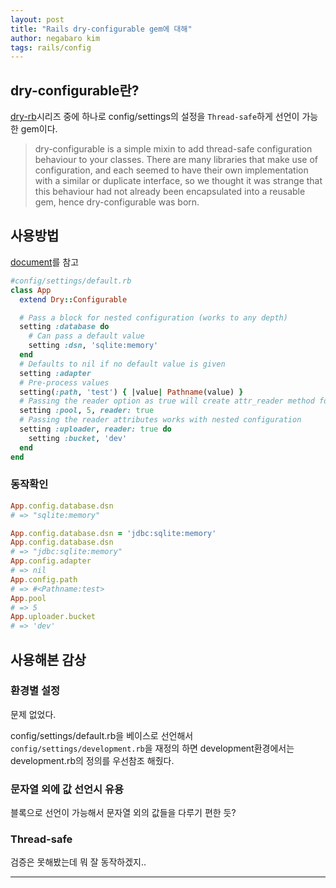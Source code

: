 ```yaml
---
layout: post
title: "Rails dry-configurable gem에 대해"
author: negabaro kim
tags: rails/config
---
```


## dry-configurable란?

[dry-rb]시리즈 중에 하나로 config/settings의 설정을 `Thread-safe`하게 선언이 가능한 gem이다.


> dry-configurable is a simple mixin to add thread-safe configuration behaviour to your classes. There are many libraries that make use of configuration, and each seemed to have their own implementation with a similar or duplicate interface, so we thought it was strange that this behaviour had not already been encapsulated into a reusable gem, hence dry-configurable was born.


## 사용방법

[document]를 참고

```ruby
#config/settings/default.rb
class App
  extend Dry::Configurable

  # Pass a block for nested configuration (works to any depth)
  setting :database do
    # Can pass a default value
    setting :dsn, 'sqlite:memory'
  end
  # Defaults to nil if no default value is given
  setting :adapter
  # Pre-process values
  setting(:path, 'test') { |value| Pathname(value) }
  # Passing the reader option as true will create attr_reader method for the class
  setting :pool, 5, reader: true
  # Passing the reader attributes works with nested configuration
  setting :uploader, reader: true do
    setting :bucket, 'dev'
  end
end
```


### 동작확인

```ruby
App.config.database.dsn
# => "sqlite:memory"

App.config.database.dsn = 'jdbc:sqlite:memory'
App.config.database.dsn
# => "jdbc:sqlite:memory"
App.config.adapter
# => nil
App.config.path
# => #<Pathname:test>
App.pool
# => 5
App.uploader.bucket
# => 'dev'
```

## 사용해본 감상

### 환경별 설정

문제 없었다.

config/settings/default.rb을 베이스로 선언해서 `config/settings/development.rb`을 재정의 하면 development환경에서는 development.rb의 정의를 우선참조 해줬다.

### 문자열 외에 값 선언시 유용

블록으로 선언이 가능해서 문자열 외의 값들을 다루기 편한 듯?

### Thread-safe

검증은 못해봤는데 뭐 잘 동작하겠지..


---

[dry-rb]: https://dry-rb.org/
[dry-configurable]: https://github.com/dry-rb/dry-configurable
[document]: https://dry-rb.org/gems/dry-configurable/0.11/
